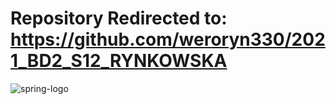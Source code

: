 # Repository Redirected to: https://github.com/weroryn330/2021_BD2_S12_RYNKOWSKA

![spring-logo](https://user-images.githubusercontent.com/43828389/114466417-c2ed9480-9be8-11eb-9f09-77529bb0e755.png)
